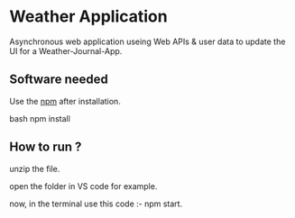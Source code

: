 # Weather Application 

Asynchronous web application useing Web APIs & user data to update the UI for a Weather-Journal-App.

## Software needed

Use the [npm](https://www.npmjs.com/) after installation.

bash
npm install 

## How to run ?

unzip the file.

open the folder in VS code for example.

now, in the terminal use this code :- npm start.
